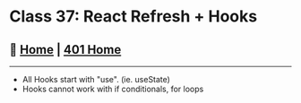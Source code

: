 # Class 37: React Refresh + Hooks

## 🏡 [**Home**](https://mistidinzy.github.io/ReadingNotes/) | [**401 Home**](https://bit.ly/3EcMrF6)

---

* All Hooks start with "use". (ie. useState)
* Hooks cannot work with if conditionals, for loops
